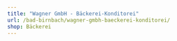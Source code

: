 ```yaml
---
title: "Wagner GmbH - Bäckerei-Konditorei"
url: /bad-birnbach/wagner-gmbh-baeckerei-konditorei/
shop: Bäckerei
---
```

